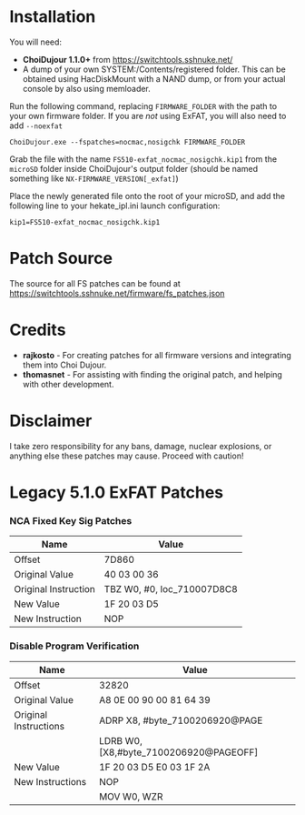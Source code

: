 Installation
============

You will need: 
 - **ChoiDujour 1.1.0+** from https://switchtools.sshnuke.net/
 - A dump of your own SYSTEM:/Contents/registered folder. This can be obtained using HacDiskMount with a NAND dump, or from your actual console by also using memloader.

Run the following command, replacing ``FIRMWARE_FOLDER`` with the path to your own firmware folder. If you are *not* using ExFAT, you will also need to add ``--noexfat``

```
ChoiDujour.exe --fspatches=nocmac,nosigchk FIRMWARE_FOLDER
```

Grab the file with the name ``FS510-exfat_nocmac_nosigchk.kip1`` from the ``microSD`` folder inside ChoiDujour's output folder (should be named something like ``NX-FIRMWARE_VERSION[_exfat]``)

Place the newly generated file onto the root of your microSD, and add the following line to your hekate_ipl.ini launch configuration:
```
kip1=FS510-exfat_nocmac_nosigchk.kip1
```
Patch Source
============

The source for all FS patches can be found at https://switchtools.sshnuke.net/firmware/fs_patches.json

Credits
=======
* **rajkosto** - For creating patches for all firmware versions and integrating them into Choi Dujour.
* **thomasnet** - For assisting with finding the original patch, and helping with other development.

Disclaimer
==========

I take zero responsibility for any bans, damage, nuclear explosions, or anything else these patches may cause. Proceed with caution!

Legacy 5.1.0 ExFAT Patches
==================

### NCA Fixed Key Sig Patches

| Name | Value |
| - | - |
| Offset | 7D860 |
| Original Value | 40 03 00 36 |
| Original Instruction | TBZ W0, #0, loc_710007D8C8 |
| New Value | 1F 20 03 D5 |
| New Instruction | NOP |

### Disable Program Verification

| Name | Value |
| - | - |
| Offset | 32820 |
| Original Value | A8 0E 00 90 00 81 64 39 |
| Original Instructions | ADRP X8, #byte_7100206920@PAGE |
| | LDRB W0, [X8,#byte_7100206920@PAGEOFF] |
| New Value | 1F 20 03 D5 E0 03 1F 2A |
| New Instructions | NOP 
| | MOV W0, WZR |

